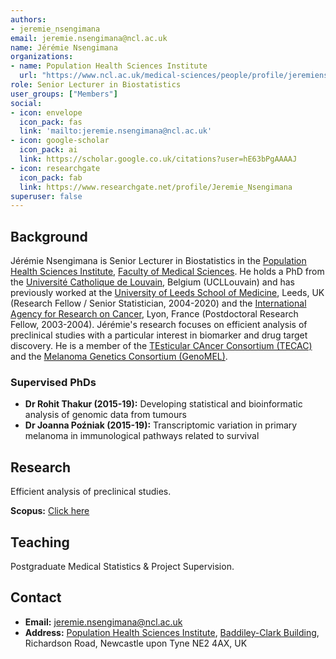 ```yaml
---
authors:
- jeremie_nsengimana
email: jeremie.nsengimana@ncl.ac.uk
name: Jérémie Nsengimana
organizations:
- name: Population Health Sciences Institute
  url: "https://www.ncl.ac.uk/medical-sciences/people/profile/jeremiensengimana.html"
role: Senior Lecturer in Biostatistics
user_groups: ["Members"]
social:
- icon: envelope
  icon_pack: fas
  link: 'mailto:jeremie.nsengimana@ncl.ac.uk'
- icon: google-scholar
  icon_pack: ai
  link: https://scholar.google.co.uk/citations?user=hE63bPgAAAAJ
- icon: researchgate
  icon_pack: fab
  link: https://www.researchgate.net/profile/Jeremie_Nsengimana
superuser: false
---
```


## Background

Jérémie Nsengimana is Senior Lecturer in Biostatistics in the [Population Health Sciences Institute](https://www.ncl.ac.uk/medical-sciences/research/institutes/health-sciences/), [Faculty of Medical Sciences](https://www.ncl.ac.uk/medical-sciences/). He holds a PhD from the [Université Catholique de Louvain](https://uclouvain.be/en/index.html), Belgium (UCLLouvain) and has previously worked at the [University of Leeds School of Medicine](https://medicinehealth.leeds.ac.uk/medicine), Leeds, UK (Research Fellow / Senior Statistician, 2004-2020) and the [International Agency for Research on Cancer](https://www.iarc.fr/), Lyon, France (Postdoctoral Research Fellow, 2003-2004). Jérémie's research focuses on efficient analysis of preclinical studies with a particular interest in biomarker and drug target discovery. He is a member of the [TEsticular CAncer Consortium (TECAC)](https://www.tecac.org/) and the [Melanoma Genetics Consortium (GenoMEL)](http://genomel.org/).

### Supervised PhDs

- __Dr Rohit Thakur (2015-19):__ Developing statistical and bioinformatic analysis of genomic data from tumours
- __Dr Joanna Poźniak (2015-19):__ Transcriptomic variation in primary melanoma in immunological pathways related to survival

## Research

Efficient analysis of preclinical studies.

__Scopus:__ [Click here](https://www.scopus.com/authid/detail.uri?authorId=15925864000)

## Teaching

Postgraduate Medical Statistics & Project Supervision.

## Contact

- __Email:__ [jeremie.nsengimana@ncl.ac.uk](mailto:jeremie.nsengimana@ncl.ac.uk)
- __Address:__ [Population Health Sciences Institute](https://www.ncl.ac.uk/medical-sciences/research/institutes/health-sciences/), [Baddiley-Clark Building](https://www.ncl.ac.uk/tour/academic/baddiley-clark/), Richardson Road, Newcastle upon Tyne NE2 4AX, UK
